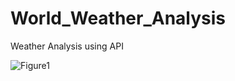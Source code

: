 # World_Weather_Analysis

Weather Analysis using API

![Figure1](https://i.pinimg.com/originals/99/a6/62/99a6626b5838489d810e0098db7c2986.jpg)